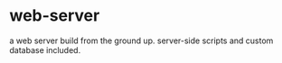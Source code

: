 # web-server
a web server build from the ground up. server-side scripts and custom database included.
